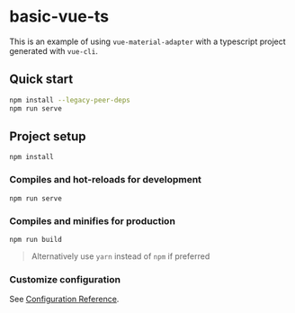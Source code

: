 # basic-vue-ts

This is an example of using `vue-material-adapter` with a typescript project generated with `vue-cli`.

## Quick start

```bash
npm install --legacy-peer-deps
npm run serve
```

## Project setup

```
npm install
```

### Compiles and hot-reloads for development

```
npm run serve
```

### Compiles and minifies for production

```
npm run build
```

> Alternatively use `yarn` instead of `npm` if preferred

### Customize configuration

See [Configuration Reference](https://cli.vuejs.org/config/).
